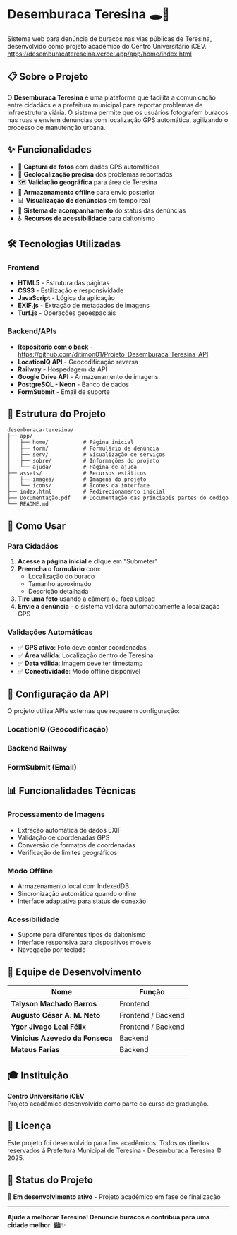 # Desemburaca Teresina 🕳️🚧

Sistema web para denúncia de buracos nas vias públicas de Teresina, desenvolvido como projeto acadêmico do Centro Universitário iCEV.
https://desemburacatereseina.vercel.app/app/home/index.html

## 📋 Sobre o Projeto

O **Desemburaca Teresina** é uma plataforma que facilita a comunicação entre cidadãos e a prefeitura municipal para reportar problemas de infraestrutura viária. O sistema permite que os usuários fotografem buracos nas ruas e enviem denúncias com localização GPS automática, agilizando o processo de manutenção urbana.

## ✨ Funcionalidades

- 📸 **Captura de fotos** com dados GPS automáticos
- 📍 **Geolocalização precisa** dos problemas reportados
- 🗺️ **Validação geográfica** para área de Teresina
- 💾 **Armazenamento offline** para envio posterior
- 📊 **Visualização de denúncias** em tempo real
- 🔄 **Sistema de acompanhamento** do status das denúncias
- ♿ **Recursos de acessibilidade** para daltonismo

## 🛠️ Tecnologias Utilizadas

### Frontend

- **HTML5** - Estrutura das páginas
- **CSS3** - Estilização e responsividade
- **JavaScript** - Lógica da aplicação
- **EXIF.js** - Extração de metadados de imagens
- **Turf.js** - Operações geoespaciais

### Backend/APIs

- **Repositorio com o back** - https://github.com/ditimon01/Projeto_Desemburaca_Teresina_API
- **LocationIQ API** - Geocodificação reversa
- **Railway** - Hospedagem da API
- **Google Drive API** - Armazenamento de imagens
- **PostgreSQL - Neon** - Banco de dados
- **FormSubmit** - Email de suporte

## 📁 Estrutura do Projeto

```
desemburaca-teresina/
├── app/
│   ├── home/           # Página inicial
│   ├── form/           # Formulário de denúncia
│   ├── serv/           # Visualização de serviços
│   ├── sobre/          # Informações do projeto
│   └── ajuda/          # Página de ajuda
├── assets/             # Recursos estáticos
│   ├── images/         # Imagens do projeto
│   └── icons/          # Ícones da interface
├── index.html          # Redirecionamento inicial
├── Documentação.pdf    # Documentação das princiapis partes do codigo
└── README.md

```

## 📱 Como Usar

### Para Cidadãos

1. **Acesse a página inicial** e clique em "Submeter"
2. **Preencha o formulário** com:
   - Localização do buraco
   - Tamanho aproximado
   - Descrição detalhada
3. **Tire uma foto** usando a câmera ou faça upload
4. **Envie a denúncia** - o sistema validará automaticamente a localização GPS

### Validações Automáticas

- ✅ **GPS ativo**: Foto deve conter coordenadas
- ✅ **Área válida**: Localização dentro de Teresina
- ✅ **Data válida**: Imagem deve ter timestamp
- ✅ **Conectividade**: Modo offline disponível

## 🔧 Configuração da API

O projeto utiliza APIs externas que requerem configuração:

### LocationIQ (Geocodificação)

### Backend Railway

### FormSubmit (Email)

## 📊 Funcionalidades Técnicas

### Processamento de Imagens

- Extração automática de dados EXIF
- Validação de coordenadas GPS
- Conversão de formatos de coordenadas
- Verificação de limites geográficos

### Modo Offline

- Armazenamento local com IndexedDB
- Sincronização automática quando online
- Interface adaptativa para status de conexão

### Acessibilidade

- Suporte para diferentes tipos de daltonismo
- Interface responsiva para dispositivos móveis
- Navegação por teclado

## 👥 Equipe de Desenvolvimento

| Nome                            | Função             |
| ------------------------------- | ------------------ |
| **Talyson Machado Barros**      | Frontend           |
| **Augusto César A. M. Neto**    | Frontend / Backend |
| **Ygor Jivago Leal Félix**      | Frontend / Backend |
| **Vinicius Azevedo da Fonseca** | Backend            |
| **Mateus Farias**               | Backend            |

## 🎓 Instituição

**Centro Universitário iCEV**  
Projeto acadêmico desenvolvido como parte do curso de graduação.

## 📄 Licença

Este projeto foi desenvolvido para fins acadêmicos. Todos os direitos reservados à Prefeitura Municipal de Teresina - Desemburaca Teresina © 2025.

## 🔄 Status do Projeto

🚧 **Em desenvolvimento ativo** - Projeto acadêmico em fase de finalização

---

**Ajude a melhorar Teresina! Denuncie buracos e contribua para uma cidade melhor.** 🏙️✨
